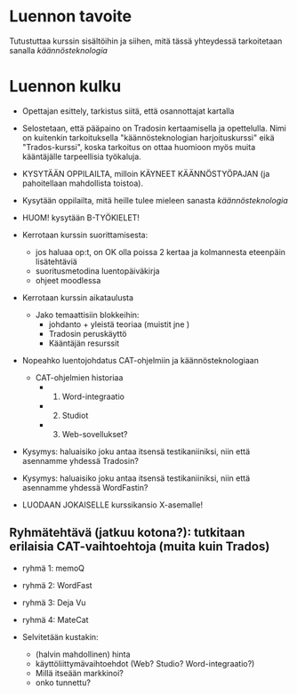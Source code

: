 Luennon tavoite
===============

Tutustuttaa kurssin sisältöihin ja siihen, mitä tässä yhteydessä tarkoitetaan sanalla *käännösteknologia*

Luennon kulku
=============


- Opettajan esittely, tarkistus siitä, että osannottajat kartalla

- Selostetaan, että pääpaino on Tradosin kertaamisella ja opettelulla. Nimi on
  kuitenkin tarkoituksella "käännösteknologian harjoituskurssi" eikä
  "Trados-kurssi", koska tarkoitus on ottaa huomioon myös muita kääntäjälle
  tarpeellisia työkaluja. 

- KYSYTÄÄN OPPILAILTA, milloin KÄYNEET KÄÄNNÖSTYÖPAJAN (ja pahoitellaan mahdollista toistoa).

- Kysytään oppilailta, mitä heille tulee mieleen sanasta *käännösteknologia*

- HUOM! kysytään B-TYÖKIELET!

- Kerrotaan kurssin suorittamisesta: 
    - jos haluaa op:t, on OK olla poissa 2 kertaa ja kolmannesta eteenpäin lisätehtäviä
    - suoritusmetodina luentopäiväkirja
    - ohjeet moodlessa

- Kerrotaan kurssin aikataulusta
    - Jako temaattisiin blokkeihin:
        - johdanto + yleistä teoriaa (muistit jne )
        - Tradosin peruskäyttö
        - Kääntäjän resurssit
- Nopeahko luentojohdatus CAT-ohjelmiin ja käännösteknologiaan
    - CAT-ohjelmien historiaa
        - 1. Word-integraatio
        - 2. Studiot
        - 3. Web-sovellukset?

- Kysymys: haluaisiko joku antaa itsensä testikaniiniksi, niin että asennamme yhdessä Tradosin?
- Kysymys: haluaisiko joku antaa itsensä testikaniiniksi, niin että asennamme yhdessä WordFastin?

- LUODAAN JOKAISELLE kurssikansio X-asemalle!

Ryhmätehtävä (jatkuu kotona?): tutkitaan erilaisia CAT-vaihtoehtoja (muita kuin Trados)
---------------------------------------------------------------------------------------

- ryhmä 1: memoQ
- ryhmä 2: WordFast
- ryhmä 3: Deja Vu
- ryhmä 4: MateCat

- Selvitetään kustakin:
    - (halvin mahdollinen) hinta
    - käyttöliittymävaihtoehdot (Web? Studio? Word-integraatio?)
    - Millä itseään markkinoi?
    - onko tunnettu?

